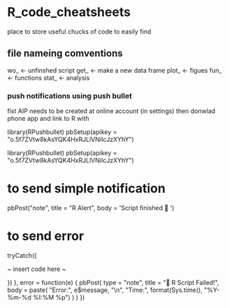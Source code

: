 # R_code_cheatsheets
place to store useful chucks of code to easily find

## file nameing comventions
wo_   <- unfinshed script
get_  <- make a new data frame
plot_ <- figues
fun_  <- functions
stat_ <- analysis




### push notifications using push bullet
fist AIP needs to be created at online account (in settings)
then donwlad phone app 
and link to R with  

library(RPushbullet)
pbSetup(apikey = "o.5f7ZVtw8kAsYQK4HxRJLlVNiIcJzXYhY")


library(RPushbullet)
pbSetup(apikey = "o.5f7ZVtw8kAsYQK4HxRJLlVNiIcJzXYhY")

# to send simple notification 
pbPost("note", title = "R Alert", body = 'Script finished 💃 ')


# to send error 
tryCatch({

~ insert code here ~

})
}, error = function(e) {
  pbPost(
    type = "note",
    title = "🚨 R Script Failed!",
    body = paste(
      "Error:", e$message, "\n",
      "Time:", format(Sys.time(), "%Y-%m-%d %I:%M %p")
    )
  )
})
